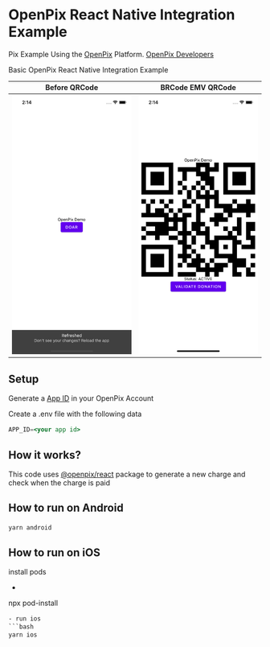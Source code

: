 # OpenPix React Native Integration Example

Pix Example Using the [OpenPix](https://openpix.com.br/) Platform. [OpenPix Developers](https://developers.openpix.com.br/)

Basic OpenPix React Native Integration Example

Before QRCode           |  BRCode EMV QRCode
:-------------------------:|:-------------------------:
![](img/ios1.png)  |  ![](img/ios2.png)

## Setup
Generate a [App ID](https://developers.openpix.com.br/docs/plugin/app-id) in your OpenPix Account

Create a .env file with the following data

```jsx
APP_ID=<your app id>
```

## How it works?

This code uses [@openpix/react](https://www.npmjs.com/package/@openpix/react) package to generate a new charge and check when the charge is paid

## How to run on Android

```bash
yarn android
```

## How to run on iOS
install pods
- ```bash
npx pod-install
```
- run ios
```bash
yarn ios
```